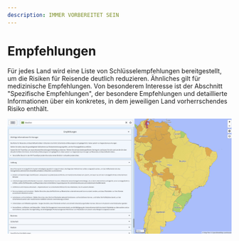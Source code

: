 ```yaml
---
description: IMMER VORBEREITET SEIN
---
```


# Empfehlungen

Für jedes Land wird eine Liste von Schlüsselempfehlungen bereitgestellt, um die Risiken für Reisende deutlich reduzieren. Ähnliches gilt für medizinische Empfehlungen. Von besonderem Interesse ist der Abschnitt "Spezifische Empfehlungen", der besondere Empfehlungen und detaillierte Informationen über ein konkretes, in dem jeweiligen Land vorherrschendes Risiko enthält.

![&#xDC;BERSICHT EMPFEHLUNGEN](../.gitbook/assets/p41-img02.jpg)

